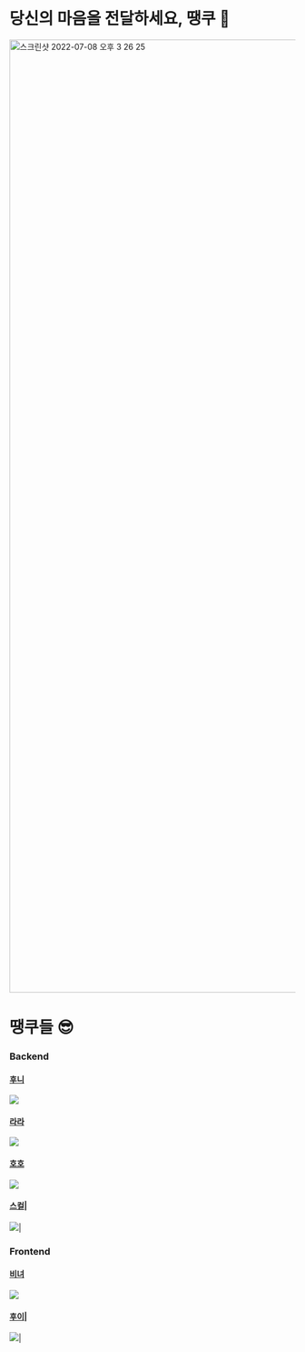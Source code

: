 # 당신의 마음을 전달하세요, 땡쿠 💌
<img width="1676" alt="스크린샷 2022-07-08 오후 3 26 25" src="https://user-images.githubusercontent.com/94965944/177930267-07911233-60b7-41ba-9ad6-0ae985521f57.png">

<br>

# 땡쿠들 😎

### Backend

#### [후니](https://github.com/jayjaehunchoi)
![](https://github.com/jayjaehunchoi.png?size=130)

#### [라라](https://github.com/sure-why-not)
![](https://github.com/sure-why-not.png?size=130)

#### [호호](https://github.com/yhh1056)
![](https://github.com/yhh1056.png?size=130)

#### [스컬](https://github.com/skullkim)|
![](https://github.com/skullkim.png?size=130)|


### Frontend
#### [비녀](https://github.com/KangYunHo1221)
![](https://github.com/KangYunHo1221.png?size=130)

#### [후이](https://github.com/kwannee)|
![](https://github.com/kwannee.png?size=130)|
